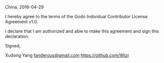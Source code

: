 China, 2016-04-29

I hereby agree to the terms of the Godo Individual Contributor License
Agreement v1.0.

I declare that I am authorized and able to make this agreement and sign this
declaration.

Signed,

Xudong Yang fanderous@gmail.com https://github.com/Wizr
